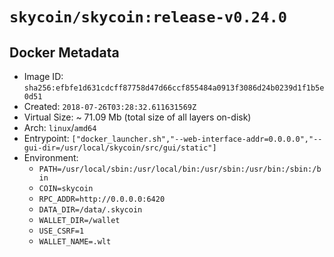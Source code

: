 # `skycoin/skycoin:release-v0.24.0`

## Docker Metadata

- Image ID: `sha256:efbfe1d631cdcff87758d47d66ccf855484a0913f3086d24b0239d1f1b5e0d51`
- Created: `2018-07-26T03:28:32.611631569Z`
- Virtual Size: ~ 71.09 Mb
    (total size of all layers on-disk)
- Arch: `linux`/`amd64`
- Entrypoint: `["docker_launcher.sh","--web-interface-addr=0.0.0.0","--gui-dir=/usr/local/skycoin/src/gui/static"]`
- Environment:
    - `PATH=/usr/local/sbin:/usr/local/bin:/usr/sbin:/usr/bin:/sbin:/bin`
    - `COIN=skycoin`
    - `RPC_ADDR=http://0.0.0.0:6420`
    - `DATA_DIR=/data/.skycoin`
    - `WALLET_DIR=/wallet`
    - `USE_CSRF=1`
    - `WALLET_NAME=.wlt`

